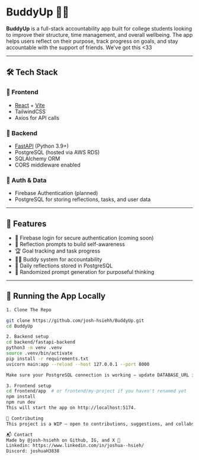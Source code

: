 # BuddyUp 🧠🤝

**BuddyUp** is a full-stack accountability app built for college students looking to improve their structure, time management, and overall wellbeing. The app helps users reflect on their purpose, track progress on goals, and stay accountable with the support of friends. We've got this <33

---

## 🛠️ Tech Stack

### 🔹 Frontend
- [React](https://reactjs.org/) + [Vite](https://vitejs.dev/)
- TailwindCSS
- Axios for API calls

### 🔹 Backend
- [FastAPI](https://fastapi.tiangolo.com/) (Python 3.9+)
- PostgreSQL (hosted via AWS RDS)
- SQLAlchemy ORM
- CORS middleware enabled

### 🔹 Auth & Data
- Firebase Authentication (planned)
- PostgreSQL for storing reflections, tasks, and user data

---

## 🚀 Features

- 🔐 Firebase login for secure authentication (coming soon)
- 🧠 Reflection prompts to build self-awareness
- 🏆 Goal tracking and task progress
- 🧍‍♂️ Buddy system for accountability
- 🧾 Daily reflections stored in PostgreSQL
- 📆 Randomized prompt generation for purposeful thinking

---

## 🧪 Running the App Locally



```bash
1. Clone The Repo

git clone https://github.com/josh-hsiehh/BuddyUp.git
cd BuddyUp

2. Backend setup
cd backend/fastapi-backend
python3 -m venv .venv
source .venv/bin/activate
pip install -r requirements.txt
uvicorn main:app --reload --host 127.0.0.1 --port 8000

Make sure your PostgreSQL connection is working — update DATABASE_URL in main.py if needed.

3. Frontend setup
cd frontend/app  # or frontend/my-project if you haven't renamed yet
npm install
npm run dev
This will start the app on http://localhost:5174.

🤝 Contributing
This project is a WIP — open to contributions, suggestions, and collabs. DM me or fork the repo if you’re interested!

📬 Contact
Made by @josh-hsiehh on Github, IG, and X 💙
Linkedin: https://www.linkedin.com/in/joshua--hsieh/
Discord: joshuaH3838


